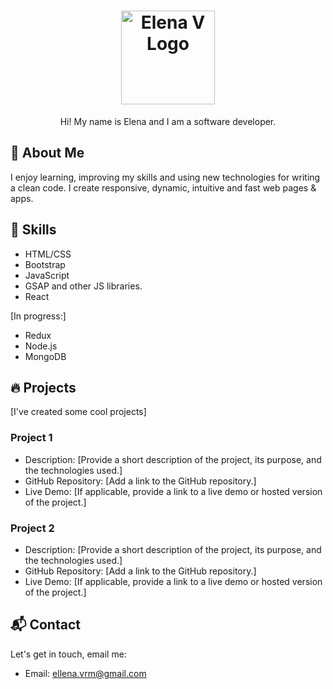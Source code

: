 <h1 align="center">
  <img src="https://cdn.glitch.global/4f4ca6cb-e192-4a83-b4e1-606f907793c8/blue3.png?v=1678478885645" alt="Elena V Logo" width="150px">
</h1>

<p align="center">Hi! My name is Elena and I am a software developer.</p>

## 📖 About Me

I enjoy learning, improving my skills and using new technologies for writing a clean code. I create responsive, dynamic, intuitive and fast web pages & apps.

## 💼 Skills


- HTML/CSS
- Bootstrap
- JavaScript
- GSAP and other JS libraries.
- React

[In progress:]

- Redux
- Node.js
- MongoDB

## 🔥 Projects

[I've created some cool projects]

### Project 1

- Description: [Provide a short description of the project, its purpose, and the technologies used.]
- GitHub Repository: [Add a link to the GitHub repository.]
- Live Demo: [If applicable, provide a link to a live demo or hosted version of the project.]

### Project 2

- Description: [Provide a short description of the project, its purpose, and the technologies used.]
- GitHub Repository: [Add a link to the GitHub repository.]
- Live Demo: [If applicable, provide a link to a live demo or hosted version of the project.]

## 📬 Contact

Let's get in touch, email me:

- Email: ellena.vrm@gmail.com





